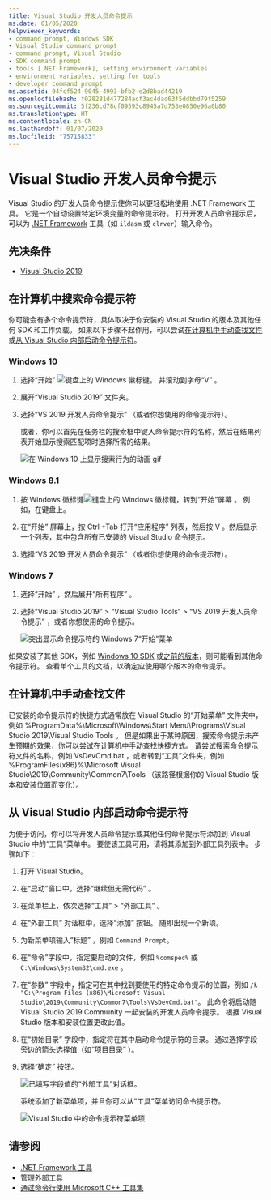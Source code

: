 ```yaml
---
title: Visual Studio 开发人员命令提示
ms.date: 01/05/2020
helpviewer_keywords:
- command prompt, Windows SDK
- Visual Studio command prompt
- command prompt, Visual Studio
- SDK command prompt
- tools [.NET Framework], setting environment variables
- environment variables, setting for tools
- developer command prompt
ms.assetid: 94fcf524-9045-4993-bfb2-e2d8bad44219
ms.openlocfilehash: f028281d477284acf3ac4dac63f5ddbbd79f5259
ms.sourcegitcommit: 5f236cd78cf09593c8945a7d753e0850e96a0b80
ms.translationtype: HT
ms.contentlocale: zh-CN
ms.lasthandoff: 01/07/2020
ms.locfileid: "75715833"
---
```

# <a name="developer-command-prompt-for-visual-studio"></a>Visual Studio 开发人员命令提示

Visual Studio 的开发人员命令提示使你可以更轻松地使用 .NET Framework 工具。 它是一个自动设置特定环境变量的命令提示符。 打开开发人员命令提示后，可以为 [.NET Framework](index.md) 工具（如 `ildasm` 或 `clrver`）输入命令。

## <a name="prerequisites"></a>先决条件

- [Visual Studio 2019](https://visualstudio.microsoft.com/downloads/?utm_medium=microsoft&utm_source=docs.microsoft.com&utm_campaign=inline+link&utm_content=download+vs2019)

## <a name="search-for-the-command-prompt-on-your-machine"></a>在计算机中搜索命令提示符

你可能会有多个命令提示符，具体取决于你安装的 Visual Studio 的版本及其他任何 SDK 和工作负载。 如果以下步骤不起作用，可以尝试[在计算机中手动查找文件](#manually-locate-the-files-on-your-machine)或[从 Visual Studio 内部启动命令提示符](#start-the-command-prompt-from-inside-visual-studio)。

### <a name="windows-10"></a>Windows 10

1. 选择“开始”  ![键盘上的 Windows 徽标键。](./media/developer-command-prompt-for-vs/windows-logo-key-graphic.png) 并滚动到字母“V”  。

1. 展开“Visual Studio 2019”  文件夹。

1. 选择“VS 2019 开发人员命令提示”  （或者你想使用的命令提示符）。

   或者，你可以首先在任务栏的搜索框中键入命令提示符的名称，然后在结果列表开始显示搜索匹配项时选择所需的结果。

   ![在 Windows 10 上显示搜索行为的动画 gif](./media/developer-command-prompt-for-vs/windows10-search.gif)

### <a name="windows-81"></a>Windows 8.1

1. 按 Windows 徽标键![键盘上的 Windows 徽标键](./media/developer-command-prompt-for-vs/windows-logo-key-graphic.png)，转到“开始”屏幕  。 例如，在键盘上。

1. 在“开始”  屏幕上，按 Ctrl  +Tab  打开“应用程序”  列表，然后按 V  。然后显示一个列表，其中包含所有已安装的 Visual Studio 命令提示。

1. 选择“VS 2019 开发人员命令提示”  （或者你想使用的命令提示符）。

### <a name="windows-7"></a>Windows 7

1. 选择“开始”  ，然后展开“所有程序”  。

1. 选择“Visual Studio 2019”   > “Visual Studio Tools”   > “VS 2019 开发人员命令提示”  ，或者你想使用的命令提示。

   ![突出显示命令提示符的 Windows 7“开始”菜单](./media/developer-command-prompt-for-vs/windows7-menu.png)

如果安装了其他 SDK，例如 [Windows 10 SDK](https://developer.microsoft.com/windows/downloads/windows-10-sdk) 或[之前的版本](https://developer.microsoft.com/windows/downloads/sdk-archive)，则可能看到其他命令提示符。 查看单个工具的文档，以确定应使用哪个版本的命令提示。

## <a name="manually-locate-the-files-on-your-machine"></a>在计算机中手动查找文件

已安装的命令提示符的快捷方式通常放在 Visual Studio 的“开始菜单”  文件夹中，例如 %ProgramData%\Microsoft\Windows\Start Menu\Programs\Visual Studio 2019\Visual Studio Tools  。 但是如果出于某种原因，搜索命令提示未产生预期的效果，你可以尝试在计算机中手动查找快捷方式。 请尝试搜索命令提示符文件的名称，例如 VsDevCmd.bat  ，或者转到“工具”文件夹，例如 %ProgramFiles(x86)%\Microsoft Visual Studio\2019\Community\Common7\Tools  （该路径根据你的 Visual Studio 版本和安装位置而变化）。

## <a name="start-the-command-prompt-from-inside-visual-studio"></a>从 Visual Studio 内部启动命令提示符

为便于访问，你可以将开发人员命令提示或其他任何命令提示符添加到 Visual Studio 中的“工具”菜单中。 要使该工具可用，请将其添加到外部工具列表中。 步骤如下：

1. 打开 Visual Studio。

1. 在“启动”窗口中，选择“继续但无需代码”  。

1. 在菜单栏上，依次选择“工具”   > “外部工具”  。

1. 在“外部工具”  对话框中，选择“添加”  按钮。 随即出现一个新项。

1. 为新菜单项输入“标题”  ，例如 `Command Prompt`。

1. 在“命令”字段中，指定要启动的文件，例如 `%comspec%` 或 `C:\Windows\System32\cmd.exe`  。

1. 在“参数”  字段中，指定可在其中找到要使用的特定命令提示的位置，例如 `/k "C:\Program Files (x86)\Microsoft Visual Studio\2019\Community\Common7\Tools\VsDevCmd.bat"`。 此命令将启动随 Visual Studio 2019 Community 一起安装的开发人员命令提示。 根据 Visual Studio 版本和安装位置更改此值。

1. 在“初始目录”  字段中，指定将在其中启动命令提示符的目录。 通过选择字段旁边的箭头选择值（如“项目目录”  ）。

1. 选择“确定”  按钮。

   ![已填写字段值的“外部工具”对话框。](./media/developer-command-prompt-for-vs/add-external-tool.png)

   系统添加了新菜单项，并且你可以从“工具”菜单访问命令提示符。

   ![Visual Studio 中的命令提示符菜单项](./media/developer-command-prompt-for-vs/command-prompt-vs-menu.png)

## <a name="see-also"></a>请参阅

- [.NET Framework 工具](index.md)
- [管理外部工具](/visualstudio/ide/managing-external-tools)
- [通过命令行使用 Microsoft C++ 工具集](/cpp/build/building-on-the-command-line)
